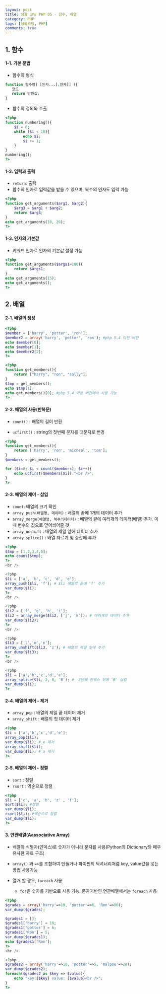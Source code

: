 ```yaml
---
layout: post
title: 생활 코딩 PHP 05 - 함수, 배열
category: PHP
tags: [생활코딩, PHP]
comments: true
---
```




## 1. 함수

#### 1-1. 기본 문법

- 함수의 형식

```php
function 함수명( [인자...[,인자]] ){
   코드
   return 반환값;
}
```

- 함수의 정의와 호출

```php
<?php
function numbering(){
    $i = 0;
    while ($i < 10){
        echo $i;
        $i += 1;
    }
}
numbering();
?>
```



#### 1-2. 입력과 출력

- `return`: 출력
- 함수의 인자로 입력값을 받을 수 있으며, 복수의 인자도 입력 가능

```php
<?php
function get_arguments($arg1, $arg2){
    $arg3 = $arg1 + $arg2;
    return $arg3;
}
echo get_arguments(10, 20);
?>
```



#### 1-3. 인자의 기본값

- 키워드 인자로 인자의 기본값 설정 가능

```php
<?php
function get_arguments($args1=100){
    return $args1;
}
echo get_arguments(15);
echo get_arguments();
?>
```



## 2. 배열

#### 2-1. 배열의 생성

```php
<?php
$member = ['harry', 'potter', 'ron'];
$member2 = array('harry', 'potter', 'ron'); #php 5.4 이전 버전
echo $member[0];
echo $member[1];
echo $member2[2];
?>

<?php
function get_members(){
    return ["harry", "ron", "sally"];
}
$tmp = get_members();
echo $tmp[1];
echo get_members()[0]; #php 5.4 이상 버전에서 사용 가능
?>
```



#### 2-2. 배열의 사용(반복문)

- `count()` : 배열의 길이 반환

- `ucfirst()` : string의 첫번째 문자를 대문자로 변경

```php
<?php
function get_members(){
    return ['harry', 'ron', 'micheal', 'tom'];
}
$members = get_members();

for ($i=0; $i < count($members); $i++){
    echo ucfirst($members[$i])."<br />";
}
?>
```



#### 2-3. 배열의 제어 - 삽입

- `count`: 배열의 크기 확인
- `array_push(배열명, 데이터)` : 배열의 끝에 1개의 데이터 추가
- `array_merge(배열명, 복수의데이터)` : 배열의 끝에 여러개의 데이터(배열) 추가. 이때 변수의 값으로 덮어씌어줄 것
- `array_unshift` : 배열의 제일 앞에 데이터 추가
- `array_splice()` : 배열 자르기 및 중간에 추가

```php
<?php
$tmp = [1,2,3,4,5];
echo count($tmp);
?>
<br />

<?php
$li = ['a', 'b', 'c', 'd', 'e'];
array_push($li, 'f'); # $li 배열의 끝에 'f' 추가
var_dump($li);
?>
<br />

<?php
$li2 = ['f', 'g', 'h', 'i'];
$li2 = array_merge($li2, ['j', 'k']); # 여러개의 데이터 추가
var_dump($li2);
?>
<br />

<?php
$li3 = ['l','m','n'];
array_unshift($li3, 'z'); # 배열의 제일 앞에 추가
var_dump($li3);
?>
<br />

<?php
$li = ['a','b','c','d','e'];
array_splice($li, 2, 0, 'B'); #  2번째 인덱스 뒤에 'B' 삽입
var_dump($li);
?>
```



#### 2-4. 배열의 제어 - 제거

- `array_pop` : 배열의 제일 끝 데이터 제거
- `array_shift` : 배열의 첫 데이터 제거

```php
<?php
$li = ['a','b','c','d','e'];
array_pop($li);
var_dump($li); # e 제거
array_shift($li); 
var_dump($li); # a 제거
?>
```



#### 2-5. 배열의 제어 - 정렬

- `sort` : 정렬
- `rsort` : 역순으로 정렬

```php
<?php
$li = ['c', 'a', 'b', 'z' , 'f'];
sort($li); #정렬
var_dump($li);
rsort($li); #역순으로 정렬
var_dump($li);
?>
```



#### 3. 연관배열(Aassociative Array)

- 배열의 식별자(인덱스)로 숫자가 아니라 문자를 사용(Python의 Dictionary와 매우 유사한 자료 구조)

- `array()` 와  `=>`를 조합하여 만들거나 파이썬의 딕셔너리처럼 key, value값을 넣는 방법 사용가능 
- 열거 할 경우, `foreach` 사용
  - `for`은 숫자를 기반으로 사용 가능. 문자기반인 연관배열에서는 `foreach` 사용

```php
<?php
$grades = array('harry'=>10, 'potter'=>6, 'Ron'=>80);
var_dump($grades);

$grades1 = [];
$grades1['harry'] = 10;
$grades1['potter'] = 6;
$grades1['Ron'] = 5;
var_dump($grades1);
echo $grades1['Ron'];
?>
<br />

<?php
$grades2 = array('harry'=>10, 'potter'=>5, 'malpoe'=>20);
var_dump($grades2);
foreach($grades2 as $key => $value){
    echo "key:{$key} value: {$value}<br />";
}
?>
```
